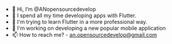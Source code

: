 - 👋 Hi, I’m @ANopensourcedevelop
- 👀 I spend all my time developing apps with Flutter.
- 🌱 I'm trying to learn Flutter in a more professional way.
- 💞️ I'm working on developing a new popular mobile application
- 📫 How to reach me? - an.opensourcedevelop@gmail.com

<!---
ANopensourcedevelop/ANopensourcedevelop is a ✨ special ✨ repository because its `README.md` (this file) appears on your GitHub profile.
You can click the Preview link to take a look at your changes.
--->

